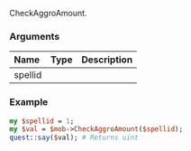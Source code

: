 CheckAggroAmount.
### Arguments
**Name**|**Type**|**Description**
:---|:---|:---
spellid||

### Example

```perl
my $spellid = 1;
my $val = $mob->CheckAggroAmount($spellid);
quest::say($val); # Returns uint
```